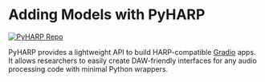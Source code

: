 # Adding Models with PyHARP

[![PyHARP Repo](https://github-readme-stats.vercel.app/api/pin/?username=TEAMuP-dev&repo=pyharp)](https://github.com/TEAMuP-dev/pyharp)

PyHARP provides a lightweight API to build HARP-compatible [Gradio](https://www.gradio.app) apps. It allows researchers to easily create DAW-friendly interfaces for any audio processing code with minimal Python wrappers.
